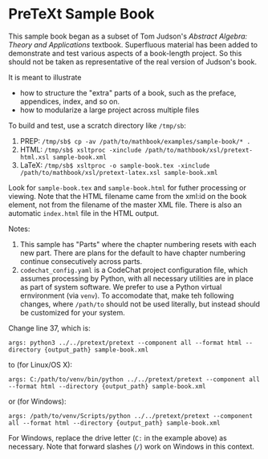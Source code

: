 PreTeXt Sample Book
===================


This sample book began as a subset of Tom Judson's
_Abstract Algebra: Theory and Applications_ textbook.
Superfluous material has been added to demonstrate and
test various aspects of a book-length project.  So
this should not be taken as representative of the
real version of Judson's book.

It is meant to illustrate
- how to structure the "extra" parts of a book,
such as the preface, appendices, index, and so on.
- how to modularize a large project across multiple files

To build and test, use a scratch directory like `/tmp/sb`:

1. PREP:  `/tmp/sb$ cp -av /path/to/mathbook/examples/sample-book/* .`
2. HTML:  `/tmp/sb$ xsltproc -xinclude /path/to/mathbook/xsl/pretext-html.xsl sample-book.xml`
3. LaTeX: `/tmp/sb$ xsltproc -o sample-book.tex -xinclude /path/to/mathbook/xsl/pretext-latex.xsl sample-book.xml`

Look for `sample-book.tex` and `sample-book.html` for futher
processing or viewing.  Note that the HTML filename came
from the xml:id on the book element, not from the filename
of the master XML file.  There is also an automatic
`index.html` file in the HTML output.

Notes:

1.  This sample has "Parts" where the chapter numbering
resets with each new part.  There are plans for the default
to have chapter numbering continue consecutively across parts.
2.  `codechat_config.yaml` is a CodeChat project configuration file, which assumes processing by Python, with all necessary utilities are in place as part of system software.  We prefer to use a Python virtual ernvironment (via `venv`).  To accomodate that, make teh following changes, where `/path/to` should not be used literally, but instead should be customized for your system.

  Change line 37, which is:
```
args: python3 ../../pretext/pretext --component all --format html --directory {output_path} sample-book.xml
```
to (for Linux/OS X):
```
args: C:/path/to/venv/bin/python ../../pretext/pretext --component all --format html --directory {output_path} sample-book.xml
```
or (for Windows):
```
args: /path/to/venv/Scripts/python ../../pretext/pretext --component all --format html --directory {output_path} sample-book.xml
```
For Windows, replace the drive letter (`C:` in the example above) as necessary. Note that forward slashes (`/`) work on Windows in this context.
